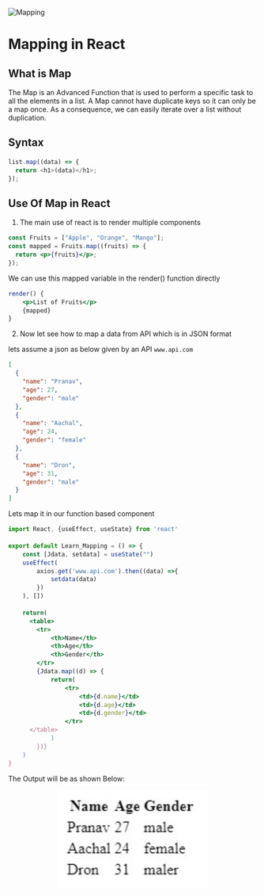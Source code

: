 ![Mapping](https://daqxzxzy8xq3u.cloudfront.net/wp-content/uploads/2020/12/17132206/react-how-to-use-map.jpg)

# Mapping in React

## What is Map

The Map is an Advanced Function that is used to perform a specific task to all the elements in a list. A Map cannot have duplicate keys so it can only be a map once. As a consequence, we can easily iterate over a list without duplication.

## Syntax

```javascript
list.map((data) => {
  return <h1>(data)</h1>;
});
```

## Use Of Map in React

1. The main use of react is to render multiple components

```jsx
const Fruits = ["Apple", "Orange", "Mango"];
const mapped = Fruits.map((fruits) => {
  return <p>{fruits}</p>;
});
```

We can use this mapped variable in the render() function directly

```jsx
render() {
    <p>List of Fruits</p>
    {mapped}
}
```

2. Now let see how to map a data from API which is in JSON format

lets assume a json as below given by an API `www.api.com`

```json
[
  {
    "name": "Pranav",
    "age": 27,
    "gender": "male"
  },
  {
    "name": "Aachal",
    "age": 24,
    "gender": "female"
  },
  {
    "name": "Dron",
    "age": 31,
    "gender": "male"
  }
]
```

Lets map it in our function based component

```jsx
import React, {useEffect, useState} from 'react'

export default Learn_Mapping = () => {
    const [Jdata, setdata] = useState("")
    useEffect(
        axios.get('www.api.com').then((data) =>{
            setdata(data)
        })
    ), [])

    return(
      <table>
        <tr>
            <th>Name</th>
            <th>Age</th>
            <th>Gender</th>
        </tr>
        {Jdata.map((d) => {
            return(
                <tr>
                    <td>{d.name}</td>
                    <td>{d.age}</td>
                    <td>{d.gender}</td>
                </tr>
      </table>
            )
        })}
    )
}
```

The Output will be as shown Below:
<p align="center" ><img src="./assets/Mapping.jpeg" height = "200"></p>